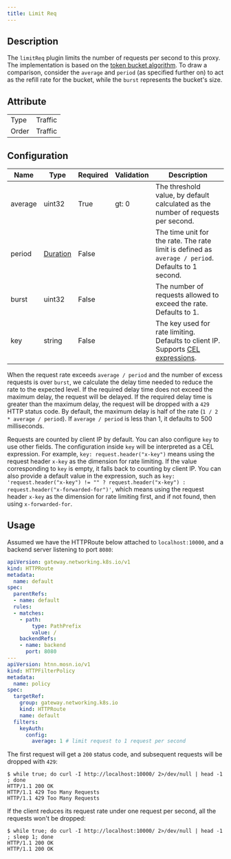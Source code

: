 ```yaml
---
title: Limit Req
---
```


## Description

The `limitReq` plugin limits the number of requests per second to this proxy. The implementation is based on the [token bucket algorithm](https://en.wikipedia.org/wiki/Token_bucket). To draw a comparison, consider the `average` and `period` (as specified further on) to act as the refill rate for the bucket, while the `burst` represents the bucket's size.

## Attribute

|       |         |
|-------|---------|
| Type  | Traffic |
| Order | Traffic |

## Configuration
| Name    | Type                            | Required | Validation | Description                                                                                        |
|---------|---------------------------------|----------|------------|----------------------------------------------------------------------------------------------------|
| average | uint32                          | True     | gt: 0      | The threshold value, by default calculated as the number of requests per second.                   |
| period  | [Duration](../../type#duration) | False    |            | The time unit for the rate. The rate limit is defined as `average / period`. Defaults to 1 second. |
| burst   | uint32                          | False    |            | The number of requests allowed to exceed the rate. Defaults to 1.                                  |
| key     | string                          | False    |            | The key used for rate limiting. Defaults to client IP. Supports [CEL expressions](../../expr).        |

When the request rate exceeds `average / period` and the number of excess requests is over `burst`, we calculate the delay time needed to reduce the rate to the expected level. If the required delay time does not exceed the maximum delay, the request will be delayed. If the required delay time is greater than the maximum delay, the request will be dropped with a `429` HTTP status code. By default, the maximum delay is half of the rate (`1 / 2 * average / period`). If `average / period` is less than 1, it defaults to 500 milliseconds.

Requests are counted by client IP by default. You can also configure `key` to use other fields. The configuration inside `key` will be interpreted as a CEL expression. For example, `key: request.header("x-key")` means using the request header `x-key` as the dimension for rate limiting. If the value corresponding to `key` is empty, it falls back to counting by client IP. You can also provide a default value in the expression, such as `key: 'request.header("x-key") != "" ? request.header("x-key") : request.header("x-forwarded-for")'`, which means using the request header `x-key` as the dimension for rate limiting first, and if not found, then using `x-forwarded-for`.

## Usage

Assumed we have the HTTPRoute below attached to `localhost:10000`, and a backend server listening to port `8080`:

```yaml
apiVersion: gateway.networking.k8s.io/v1
kind: HTTPRoute
metadata:
  name: default
spec:
  parentRefs:
  - name: default
  rules:
  - matches:
    - path:
        type: PathPrefix
        value: /
    backendRefs:
    - name: backend
      port: 8080
---
apiVersion: htnn.mosn.io/v1
kind: HTTPFilterPolicy
metadata:
  name: policy
spec:
  targetRef:
    group: gateway.networking.k8s.io
    kind: HTTPRoute
    name: default
  filters:
    keyAuth:
      config:
        average: 1 # limit request to 1 request per second
```

The first request will get a `200` status code, and subsequent requests will be dropped with `429`:

```
$ while true; do curl -I http://localhost:10000/ 2>/dev/null | head -1 ; done
HTTP/1.1 200 OK
HTTP/1.1 429 Too Many Requests
HTTP/1.1 429 Too Many Requests
```

If the client reduces its request rate under one request per second, all the requests won't be dropped:

```
$ while true; do curl -I http://localhost:10000/ 2>/dev/null | head -1 ; sleep 1; done
HTTP/1.1 200 OK
HTTP/1.1 200 OK
```